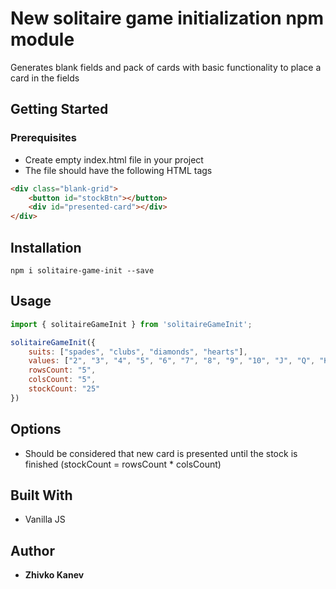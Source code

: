 # New solitaire game initialization npm module

Generates blank fields and pack of cards with basic functionality to place a card in the fields

## Getting Started

### Prerequisites

* Create empty index.html file in your project
* The file should have the following HTML tags

```html
<div class="blank-grid">
    <button id="stockBtn"></button>
    <div id="presented-card"></div>
</div>
```

## Installation

`npm i solitaire-game-init --save`

## Usage

```js
import { solitaireGameInit } from 'solitaireGameInit';

solitaireGameInit({
    suits: ["spades", "clubs", "diamonds", "hearts"],
    values: ["2", "3", "4", "5", "6", "7", "8", "9", "10", "J", "Q", "K", "A"],
    rowsCount: "5",
    colsCount: "5",
    stockCount: "25"
})

```

## Options

* Should be considered that new card is presented until the stock is finished (stockCount = rowsCount * colsCount)

## Built With

* Vanilla JS

## Author

* **Zhivko Kanev**
